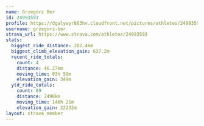 ```yaml
---
name: Grzegorz Ber
id: 24993593
profile: https://dgalywyr863hv.cloudfront.net/pictures/athletes/24993593/7453165/11/large.jpg
username: grzegorz-ber
strava_url: https://www.strava.com/athletes/24993593
stats:
  biggest_ride_distance: 202.4km
  biggest_climb_elevation_gain: 637.2m
  recent_ride_totals:
    count: 4
    distance: 46.27km
    moving_time: 03h 59m
    elevation_gain: 349m
  ytd_ride_totals:
    count: 89
    distance: 2498km
    moving_time: 146h 21m
    elevation_gain: 22232m
layout: strava_member
--- 
```

